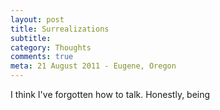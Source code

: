 ```yaml
---
layout: post
title: Surrealizations
subtitle: 
category: Thoughts
comments: true
meta: 21 August 2011 - Eugene, Oregon
---
```


I think I've forgotten how to talk. Honestly, being 
